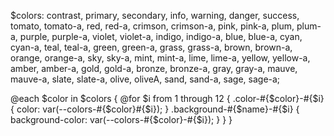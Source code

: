 $colors: contrast, primary, secondary, info, warning, danger, success, tomato, tomato-a, red, red-a,
crimson, crimson-a, pink, pink-a, plum, plum-a, purple, purple-a, violet, violet-a, indigo,
indigo-a, blue, blue-a, cyan, cyan-a, teal, teal-a, green, green-a, grass, grass-a, brown, brown-a,
orange, orange-a, sky, sky-a, mint, mint-a, lime, lime-a, yellow, yellow-a, amber, amber-a, gold,
gold-a, bronze, bronze-a, gray, gray-a, mauve, mauve-a, slate, slate-a, olive, oliveA, sand,
sand-a, sage, sage-a;

@each $color in $colors {
	@for $i from 1 through 12 {
		.color-#{$color}-#{$i} {
			color: var(--colors-#{$color}#{$i});
		}
		.background-#{$name}-#{$i} {
			background-color: var(--colors-#{$color}-#{$i});
}
}
}
